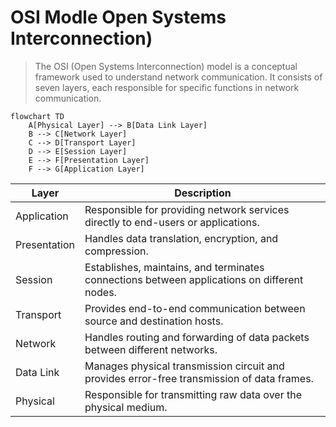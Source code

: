 

# OSI Modle Open Systems Interconnection)

> The OSI (Open Systems Interconnection) model is a conceptual framework used to understand network communication. It consists of seven layers, each responsible for specific functions in network communication.

```mermaid
flowchart TD
    A[Physical Layer] --> B[Data Link Layer]
    B --> C[Network Layer]
    C --> D[Transport Layer]
    D --> E[Session Layer]
    E --> F[Presentation Layer]
    F --> G[Application Layer]

```

| Layer                | Description                                                                                    |
|----------------------|------------------------------------------------------------------------------------------------|
| Application          | Responsible for providing network services directly to end-users or applications.             |
| Presentation         | Handles data translation, encryption, and compression.                                         |
| Session              | Establishes, maintains, and terminates connections between applications on different nodes.   |
| Transport            | Provides end-to-end communication between source and destination hosts.                        |
| Network              | Handles routing and forwarding of data packets between different networks.                     |
| Data Link            | Manages physical transmission circuit and provides error-free transmission of data frames.     |
| Physical             | Responsible for transmitting raw data over the physical medium.                                 |
